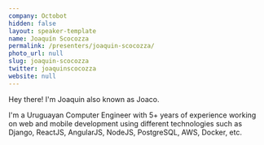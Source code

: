 ```yaml
---
company: Octobot
hidden: false
layout: speaker-template
name: Joaquín Scocozza
permalink: /presenters/joaquin-scocozza/
photo_url: null
slug: joaquin-scocozza
twitter: joaquinscocozza
website: null
---
```


Hey there! I'm Joaquin also known as Joaco.

I'm a Uruguayan Computer Engineer with 5+ years of experience working on web and mobile development using different technologies such as Django, ReactJS, AngularJS, NodeJS, PostgreSQL, AWS, Docker, etc.
